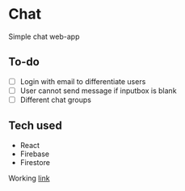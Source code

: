 # Chat

Simple chat web-app
## To-do
- [ ] Login with email to differentiate users
- [ ] User cannot send message if inputbox is blank
- [ ] Different chat groups

## Tech used
* React
* Firebase
* Firestore

Working [link](https://chat-1d858.firebaseapp.com/)
